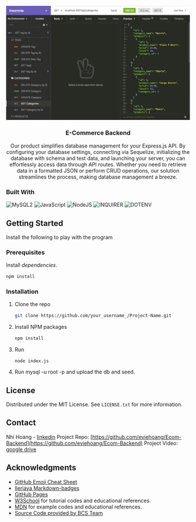 
<div align="center">
  
  ![](images/13-orm-homework-demo-01.gif)

  <h3 align="center">E-Commerce Backend</h3>

  <p align="center">
  Our product simplifies database management for your Express.js API. By configuring your database settings, connecting via Sequelize, initializing the database with schema and test data, and launching your server, you can effortlessly access data through API routes. Whether you need to retrieve data in a formatted JSON or perform CRUD operations, our solution streamlines the process, making database management a breeze.
  </p>

</div>


### Built With

![MySQL2](https://img.shields.io/badge/mysql-%2300f.svg?style=for-the-badge&logo=mysql&logoColor=white)
![JavaScript](https://img.shields.io/badge/javascript-%23323330.svg?style=for-the-badge&logo=javascript&logoColor=%23F7DF1E)
![NodeJS](https://img.shields.io/badge/node.js-6DA55F?style=for-the-badge&logo=node.js&logoColor=white)
![INQUIRER](https://img.shields.io/badge/Inquirer-blue?style=for-the-badge)
![DOTENV](https://img.shields.io/badge/dotenv-pink?style=for-the-badge)


<!-- GETTING STARTED -->
## Getting Started

Install the following to play with the program

### Prerequisites

Install <i>dependencies</i>.
  ```sh
  npm install
  ```



### Installation
1. Clone the repo
   ```sh
   git clone https://github.com/your_username_/Project-Name.git
   ```
2. Install NPM packages
   ```sh
   npm install
   ```
3. Run
    ```
    node index.js
    ```
4. Run mysql -u root -p and upload the db and seed.


<!-- LICENSE -->
## License

Distributed under the MIT License. See `LICENSE.txt` for more information.

<!-- CONTACT -->
## Contact

Nhi Hoang - [linkedin](https://www.linkedin.com/in/ynhihoang/)
Project Repo: [https://github.com/eviehoang/Ecom-Backend](https://github.com/eviehoang/Ecom-Backend)
Project Video: [google drive](https://drive.google.com/file/d/1BPCKPcyW4kZPRhm6XN-Nm-7PJ3nN-Lub/view?usp=sharing)


<!-- ACKNOWLEDGMENTS -->
## Acknowledgments

* [GitHub Emoji Cheat Sheet](https://www.webpagefx.com/tools/emoji-cheat-sheet)
* [Ileriaya Markdown-badges](https://github.com/Ileriayo/markdown-badges)
* [GitHub Pages](https://pages.github.com)
* [W3School](https://w3schools.com/graphics/svg_rect.asp) for tutorial codes and educational references.
* [MDN](https://developer.mozilla.org/en-US/) for example codes and educational references.
* [Source Code provided by BCS Team](https://github.com/coding-boot-camp/fantastic-umbrella)
